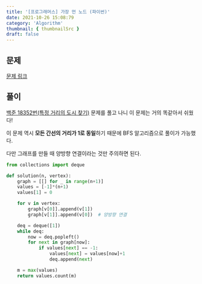 ```yaml
---
title: '[프로그래머스] 가장 먼 노드 (파이썬)'
date: 2021-10-26 15:08:79
category: 'Algorithm'
thumbnail: { thumbnailSrc }
draft: false
---
```


## 문제

[문제 링크](https://programmers.co.kr/learn/courses/30/lessons/49189)



## 풀이

[백준 18352번(특정 거리의 도시 찾기)](https://hyemin-jang.github.io/Algorithm/[백준]18352/) 문제를 풀고 나니 이 문제는 거의 똑같아서 쉬웠다!

이 문제 역시 **모든 간선의 거리가 1로 동일**하기 때문에 BFS 알고리즘으로 풀이가 가능했다.

다만 그래프를 만들 때 양방향 연결이라는 것만 주의하면 된다.



```python
from collections import deque

def solution(n, vertex):
    graph = [[] for _ in range(n+1)]
    values = [-1]*(n+1)
    values[1] = 0

    for v in vertex:
        graph[v[0]].append(v[1])
        graph[v[1]].append(v[0])  # 양방향 연결

    deq = deque([1])   
    while deq:
        now = deq.popleft()
        for next in graph[now]:
            if values[next] == -1:
                values[next] = values[now]+1
                deq.append(next)

    m = max(values)
    return values.count(m)
```



